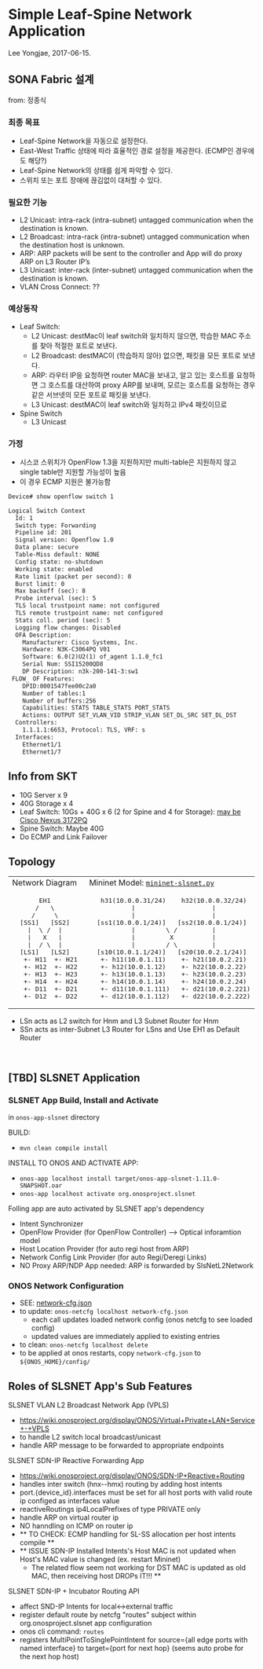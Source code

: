 # Simple Leaf-Spine Network Application
Lee Yongjae, 2017-06-15.



## SONA Fabric 설계
from: 정종식

### 최종 목표
- Leaf-Spine Network을 자동으로 설정한다.
- East-West Traffic 상태에 따라 효율적인 경로 설정을 제공한다. (ECMP인 경우에도 해당?)
- Leaf-Spine Network의 상태를 쉽게 파악할 수 있다.
- 스위치 또는 포트 장애에 끊김없이 대처할 수 있다.

### 필요한 기능
- L2 Unicast: intra-rack (intra-subnet) untagged communication when the destination is known.
- L2 Broadcast: intra-rack (intra-subnet) untagged communication when the destination host is unknown.
- ARP: ARP packets will be sent to the controller and App will do proxy ARP on L3 Router IP’s
- L3 Unicast: inter-rack (inter-subnet) untagged communication when the destination is known.
- VLAN Cross Connect: ?? 

### 예상동작
- Leaf Switch:
  - L2 Unicast: destMac이 leaf switch와 일치하지 않으면, 학습한 MAC 주소를 찾아 적절한 포트로 보낸다.
  - L2 Broadcast: destMAC이 (학습하지 않아) 없으면, 패킷을 모든 포트로 보낸다.
  - ARP: 라우터 IP응 요청하면 router MAC을 보내고, 알고 있는 호스트를 요청하면 그 호스트를 대산하여 proxy ARP를 보내며, 모르는 호스트를 요청하는 경우 같은 서브넷의 모든 포트로 패킷을 보낸다.
  - L3 Unicast: destMAC이 leaf switch와 일치하고 IPv4 패킷이므로 
- Spine Switch
  - L3 Unicast

### 가정
- 시스코 스위치가 OpenFlow 1.3을 지원하지만 multi-table은 지원하지 않고 single table만 지원할 가능성이 높음
- 이 경우 ECMP 지원은 불가능함
 
```txt
Device# show openflow switch 1

Logical Switch Context
  Id: 1
  Switch type: Forwarding
  Pipeline id: 201
  Signal version: Openflow 1.0
  Data plane: secure
  Table-Miss default: NONE
  Config state: no-shutdown
  Working state: enabled
  Rate limit (packet per second): 0
  Burst limit: 0
  Max backoff (sec): 8
  Probe interval (sec): 5
  TLS local trustpoint name: not configured
  TLS remote trustpoint name: not configured
  Stats coll. period (sec): 5
  Logging flow changes: Disabled
  OFA Description:
    Manufacturer: Cisco Systems, Inc.
    Hardware: N3K-C3064PQ V01
    Software: 6.0(2)U2(1) of_agent 1.1.0_fc1
    Serial Num: SSI15200QD8
    DP Description: n3k-200-141-3:sw1
 FLOW_ OF Features:
    DPID:0001547fee00c2a0
    Number of tables:1
    Number of buffers:256
    Capabilities: STATS TABLE_STATS PORT_STATS
    Actions: OUTPUT SET_VLAN_VID STRIP_VLAN SET_DL_SRC SET_DL_DST
  Controllers:
    1.1.1.1:6653, Protocol: TLS, VRF: s
  Interfaces:
    Ethernet1/1
    Ethernet1/7
```


## Info from SKT

- 10G Server x 9
- 40G Storage x 4
- Leaf Switch: 10Gs + 40G x 6 (2 for Spine and 4 for Storage): [may be Cisco Nexus 3172PQ](http://www.cisco.com/c/en/us/td/docs/switches/datacenter/nexus/openflow/b_openflow_agent_nxos_1_3/Cisco_Plug_in_for_OpenFlow.html)
- Spine Switch: Maybe 40G
- Do ECMP and Link Failover



## Topology

<table>
<tr><td>
Network Diagram
</td><td>
Mininet Model: <a href="mininet-slsnet.py"><code>mininet-slsnet.py</code></a>
</td></tr>
<tr><td>
<pre>
       EH1
      /   \
     /     \
  [SS1]   [SS2]
    |  \ /  |
    |   X   |
    |  / \  |
  [LS1]   [LS2]
   +- H11  +- H21
   +- H12  +- H22
   +- H13  +- H23
   +- H14  +- H24
   +- D11  +- D21
   +- D12  +- D22 
</pre></td>
<td><pre>
   h31(10.0.0.31/24)    h32(10.0.0.32/24)
           |                    |
           |                    |
  [ss1(10.0.0.1/24)]   [ss2(10.0.0.1/24)]
           |        \ /         |
           |         X          |
           |        / \         |
  [s10(10.0.1.1/24)]   [s20(10.0.2.1/24)]
   +- h11(10.0.1.11)    +- h21(10.0.2.21)
   +- h12(10.0.1.12)    +- h22(10.0.2.22)
   +- h13(10.0.1.13)    +- h23(10.0.2.23)
   +- h14(10.0.1.14)    +- h24(10.0.2.24)
   +- d11(10.0.1.111)   +- d21(10.0.2.221)
   +- d12(10.0.1.112)   +- d22(10.0.2.222)
</pre></td></tr>
</table>

- LSn acts as L2 switch for Hnm and L3 Subnet Router for Hnm  
- SSn acts as inter-Subnet L3 Router for LSns and Use EH1 as Default Router


<br/>

## [TBD] SLSNET Application


### SLSNET App Build, Install and Activate

in `onos-app-slsnet` directory

BUILD:
- `mvn clean compile install`

INSTALL TO ONOS AND ACTIVATE APP:
- `onos-app localhost install target/onos-app-slsnet-1.11.0-SNAPSHOT.oar`
- `onos-app localhost activate org.onosproject.slsnet`

Folling app are auto activated by SLSNET app's dependency
- Intent Synchronizer
- OpenFlow Provider (for OpenFlow Controller) --> Optical inforamtion model
- Host Location Provider (for auto regi host from ARP)
- Network Config Link Provider (for auto Regi/Deregi Links)
- NO Proxy ARP/NDP App needed: ARP is forwarded by SlsNetL2Network
  

### ONOS Network Configuration

- SEE: [network-cfg.json](network-cfg.json)
- to update: `onos-netcfg localhost network-cfg.json`
  - each call updates loaded network config (onos netcfg to see loaded config)
  - updated values are immediately applied to existing entries
- to clean: `onos-netcfg localhost delete`
- to be applied at onos restarts, copy `network-cfg.json` to `${ONOS_HOME}/config/`


## Roles of SLSNET App's Sub Features

SLSNET VLAN L2 Broadcast Network App (VPLS)
- https://wiki.onosproject.org/display/ONOS/Virtual+Private+LAN+Service+-+VPLS
- to handle L2 switch local broadcast/unicast
- handle ARP message to be forwarded to appropriate endpoints

SLSNET SDN-IP Reactive Forwarding App
- https://wiki.onosproject.org/display/ONOS/SDN-IP+Reactive+Routing
- handles inter switch (hnx--hmx) routing by adding host intents
- port.{device_id}.interfaces must be set for all host ports
  with valid route ip configed as interfaces value
- reactiveRoutings ip4LocalPrefixes of type PRIVATE only
- handle ARP on virtual router ip
- NO hanndling on ICMP on router ip  
- ** TO CHECK: ECMP handling for SL-SS allocation per host intents compile **
- ** ISSUE SDN-IP Installed Intents's Host MAC is not updated when Host's MAC value is changed (ex. restart Mininet)
  - The related flow seem not working for DST MAC is updated as old MAC, then receiving host DROPs IT!!! **

SLSNET SDN-IP + Incubator Routing API
- affect SND-IP Intents for local<->external traffic
- register default route by netcfg "routes" subject within org.onosproject.slsnet app configuration
- onos cli command: `routes`
- registers MultiPointToSinglePointIntent for source={all edge ports with named interface} to target={port for next hop}
  (seems auto probe for the next hop host)

